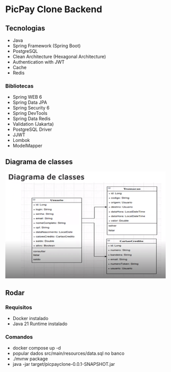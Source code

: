# PicPay Clone Backend

## Tecnologias

- Java
- Spring Framework (Spring Boot)
- PostgreSQL
- Clean Architecture (Hexagonal Architecture)
- Authentication with JWT
- Cache
- Redis

### Bibliotecas

- Spring WEB 6
- Spring Data JPA
- Spring Security 6
- Spring DevTools
- Spring Data Redis
- Validation (Jakarta)
- PostgreSQL Driver
- JJWT
- Lombok
- ModelMapper

## Diagrama de classes

![Diagrama de classes](/files/diagrama-de-classes.png)

## Rodar

### Requisitos

- Docker instalado
- Java 21 Runtime instalado

### Comandos

- docker compose up -d
- popular dados src/main/resources/data.sql no banco
- ./mvnw package
- java -jar target/picpayclone-0.0.1-SNAPSHOT.jar

